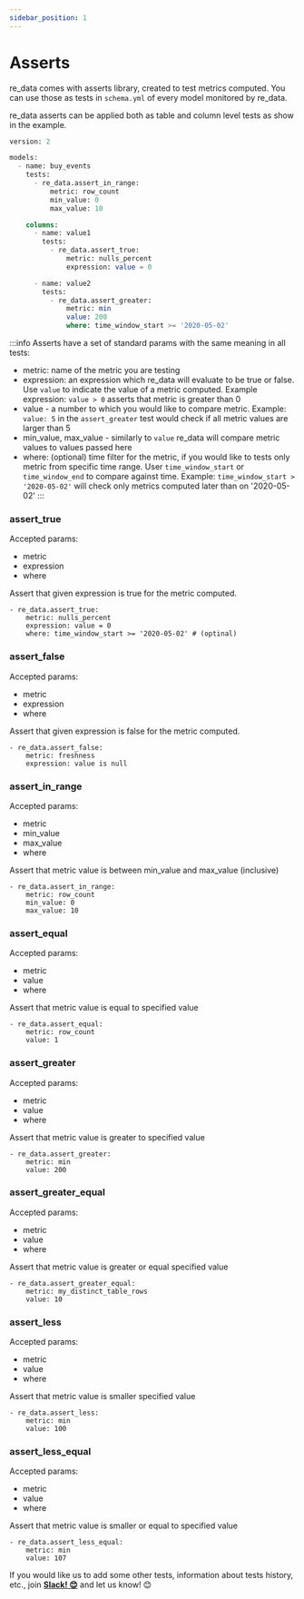 ```yaml
---
sidebar_position: 1
---
```

# Asserts

re_data comes with asserts library, created to test metrics computed.
You can use those as tests in `schema.yml` of every model monitored by re_data.

re_data asserts can be applied both as table and column level tests as show in the example.

```sql title="schema.yml"  
version: 2

models:
  - name: buy_events
    tests:
      - re_data.assert_in_range:
          metric: row_count
          min_value: 0
          max_value: 10

    columns:
      - name: value1
        tests:
          - re_data.assert_true:
              metric: nulls_percent
              expression: value = 0

      - name: value2
        tests:
          - re_data.assert_greater:
              metric: min
              value: 200
              where: time_window_start >= '2020-05-02'

```



:::info
Asserts have a set of standard params with the same meaning in all tests:
- metric: name of the metric you are testing
- expression: an expression which re_data will evaluate to be true or false. Use `value` to indicate the value of a metric computed. Example expression: `value > 0` asserts that metric is greater than 0
- value - a number to which you would like to compare metric. Example: `value: 5` in the `assert_greater` test would check if all metric values are larger than 5
- min_value, max_value - similarly to `value` re_data will compare metric values to values passed here
- where: (optional) time filter for the metric, if you would like to tests only metric from specific time range. User `time_window_start` or `time_window_end` to compare against time. Example: `time_window_start > '2020-05-02'` will check only metrics computed later than on '2020-05-02'
:::

### assert_true

Accepted params:
- metric
- expression
- where

Assert that given expression is true for the metric computed.

```
- re_data.assert_true:
    metric: nulls_percent
    expression: value = 0
    where: time_window_start >= '2020-05-02' # (optinal)
```


### assert_false

Accepted params:
- metric
- expression
- where

Assert that given expression is false for the metric computed.

```
- re_data.assert_false:
    metric: freshness
    expression: value is null
```

### assert_in_range

Accepted params:
- metric
- min_value
- max_value
- where

Assert that metric value is between min_value and max_value (inclusive)

```
- re_data.assert_in_range:
    metric: row_count
    min_value: 0
    max_value: 10
```

### assert_equal

Accepted params:
- metric
- value
- where

Assert that metric value is equal to specified value

```
- re_data.assert_equal:
    metric: row_count
    value: 1
```

### assert_greater

Accepted params:
- metric
- value
- where

Assert that metric value is greater to specified value

```
- re_data.assert_greater:
    metric: min
    value: 200
```


### assert_greater_equal

Accepted params:
- metric
- value
- where

Assert that metric value is greater or equal specified value

```
- re_data.assert_greater_equal:
    metric: my_distinct_table_rows
    value: 10
```

### assert_less

Accepted params:
- metric
- value
- where

Assert that metric value is smaller specified value

```
- re_data.assert_less:
    metric: min
    value: 100
```

### assert_less_equal

Accepted params:
- metric
- value
- where

Assert that metric value is smaller or equal to specified value

```
- re_data.assert_less_equal:
    metric: min
    value: 107
```

If you would like us to add some other tests, information about tests history, etc., join **[Slack! 😊](https://www.getre.io/slack)** and let us know! 😊  
